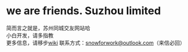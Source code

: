 # we are friends. Suzhou limited
简而言之就是，苏州同城交友网站哈<br>
小白开发，请多指教<br>
更多信息，请移步[wiki](https://github.com/Shiqiu2019/wearefriends.site/wiki)
联系方式：snowforwork@outlook.com（来信必回）